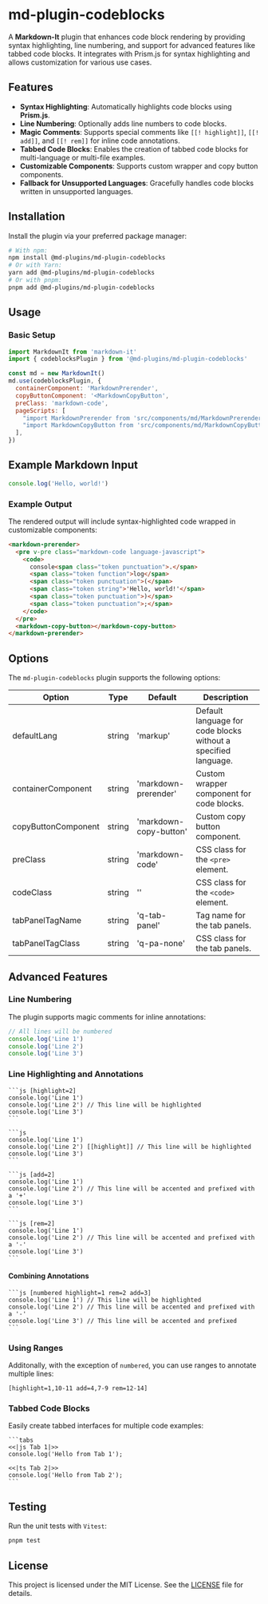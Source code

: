 # md-plugin-codeblocks

A **Markdown-It** plugin that enhances code block rendering by providing syntax highlighting, line numbering, and support for advanced features like tabbed code blocks. It integrates with Prism.js for syntax highlighting and allows customization for various use cases.

## Features

- **Syntax Highlighting**: Automatically highlights code blocks using **Prism.js**.
- **Line Numbering**: Optionally adds line numbers to code blocks.
- **Magic Comments**: Supports special comments like `[[! highlight]]`, `[[! add]]`, and `[[! rem]]` for inline code annotations.
- **Tabbed Code Blocks**: Enables the creation of tabbed code blocks for multi-language or multi-file examples.
- **Customizable Components**: Supports custom wrapper and copy button components.
- **Fallback for Unsupported Languages**: Gracefully handles code blocks written in unsupported languages.

## Installation

Install the plugin via your preferred package manager:

```bash
# With npm:
npm install @md-plugins/md-plugin-codeblocks
# Or with Yarn:
yarn add @md-plugins/md-plugin-codeblocks
# Or with pnpm:
pnpm add @md-plugins/md-plugin-codeblocks
```

## Usage

### Basic Setup

```js
import MarkdownIt from 'markdown-it'
import { codeblocksPlugin } from '@md-plugins/md-plugin-codeblocks'

const md = new MarkdownIt()
md.use(codeblocksPlugin, {
  containerComponent: 'MarkdownPrerender',
  copyButtonComponent: '<MarkdownCopyButton',
  preClass: 'markdown-code',
  pageScripts: [
    "import MarkdownPrerender from 'src/components/md/MarkdownPrerender'",
    "import MarkdownCopyButton from 'src/components/md/MarkdownCopyButton.vue'",
  ],
})
```

## Example Markdown Input

```javascript
console.log('Hello, world!')
```

### Example Output

The rendered output will include syntax-highlighted code wrapped in customizable components:

```html
<markdown-prerender>
  <pre v-pre class="markdown-code language-javascript">
    <code>
      console<span class="token punctuation">.</span>
      <span class="token function">log</span>
      <span class="token punctuation">(</span>
      <span class="token string">'Hello, world!'</span>
      <span class="token punctuation">)</span>
      <span class="token punctuation">;</span>
    </code>
  </pre>
  <markdown-copy-button></markdown-copy-button>
</markdown-prerender>
```

## Options

The `md-plugin-codeblocks` plugin supports the following options:

| Option              | Type   | Default                | Description                                                    |
| ------------------- | ------ | ---------------------- | -------------------------------------------------------------- |
| defaultLang         | string | 'markup'               | Default language for code blocks without a specified language. |
| containerComponent  | string | 'markdown-prerender'   | Custom wrapper component for code blocks.                      |
| copyButtonComponent | string | 'markdown-copy-button' | Custom copy button component.                                  |
| preClass            | string | 'markdown-code'        | CSS class for the `<pre>` element.                             |
| codeClass           | string | ''                     | CSS class for the `<code>` element.                            |
| tabPanelTagName     | string | 'q-tab-panel'          | Tag name for the tab panels.                                   |
| tabPanelTagClass    | string | 'q-pa-none'            | CSS class for the tab panels.                                  |

## Advanced Features

### Line Numbering

The plugin supports magic comments for inline annotations:

```js [numbered]
// All lines will be numbered
console.log('Line 1')
console.log('Line 2')
console.log('Line 3')
```

### Line Highlighting and Annotations

````markup
```js [highlight=2]
console.log('Line 1')
console.log('Line 2') // This line will be highlighted
console.log('Line 3')
```
````

````markup
```js
console.log('Line 1')
console.log('Line 2') [[highlight]] // This line will be highlighted
console.log('Line 3')
```
````

````markup
```js [add=2]
console.log('Line 1')
console.log('Line 2') // This line will be accented and prefixed with a '+'
console.log('Line 3')
```
````

````markup
```js [rem=2]
console.log('Line 1')
console.log('Line 2') // This line will be accented and prefixed with a '-'
console.log('Line 3')
```
````

#### Combining Annotations

````markup
```js [numbered highlight=1 rem=2 add=3]
console.log('Line 1') // This line will be highlighted
console.log('Line 2') // This line will be accented and prefixed with a '-'
console.log('Line 3') // This line will be accented and prefixed
```
````

### Using Ranges

Additonally, with the exception of `numbered`, you can use ranges to annotate multiple lines:

```markup
[highlight=1,10-11 add=4,7-9 rem=12-14]
```

### Tabbed Code Blocks

Easily create tabbed interfaces for multiple code examples:

````markup
```tabs
<<|js Tab 1|>>
console.log('Hello from Tab 1');

<<|ts Tab 2|>>
console.log('Hello from Tab 2');
```
````

## Testing

Run the unit tests with `Vitest`:

```bash
pnpm test
```

## License

This project is licensed under the MIT License. See the [LICENSE](LICENSE.md) file for details.
